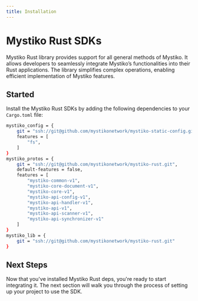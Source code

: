 ```yaml
---
title: Installation
---
```


# Mystiko Rust SDKs

Mystiko Rust library provides support for all general methods of Mystiko. It allows developers to seamlessly integrate Mystiko’s functionalities into their Rust applications. The library simplifies complex operations, enabling efficient implementation of Mystiko features.

## Started
Install the Mystiko Rust SDKs by adding the following dependencies to your `Cargo.toml` file:
```bash
mystiko_config = { 
    git = "ssh://git@github.com/mystikonetwork/mystiko-static-config.git", 
    features = [
        "fs",
    ] 
}
mystiko_protos = { 
    git = "ssh://git@github.com/mystikonetwork/mystiko-rust.git", 
    default-features = false,
    features = [
        "mystiko-common-v1", 
        "mystiko-core-document-v1", 
        "mystiko-core-v1", 
        "mystiko-api-config-v1", 
        "mystiko-api-handler-v1", 
        "mystiko-api-v1", 
        "mystiko-api-scanner-v1", 
        "mystiko-api-synchronizer-v1"
    ] 
}
mystiko_lib = { 
    git = "ssh://git@github.com/mystikonetwork/mystiko-rust.git" 
}
```

## Next Steps

Now that you've installed Mystiko Rust deps, you're ready to start integrating it. The next section will walk you through the process of setting up your project to use the SDK.
